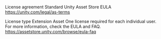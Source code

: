 License agreement
Standard Unity Asset Store EULA
https://unity.com/legal/as-terms

License type
Extension Asset
One license required for each individual user.
For more information, check the EULA and FAQ.
https://assetstore.unity.com/browse/eula-faq